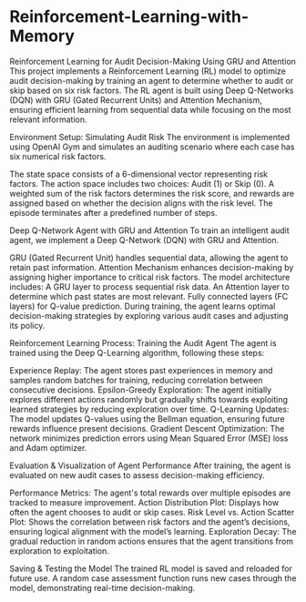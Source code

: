 # Reinforcement-Learning-with-Memory


Reinforcement Learning for Audit Decision-Making Using GRU and Attention
This project implements a Reinforcement Learning (RL) model to optimize audit decision-making by training an agent to determine whether to audit or skip based on six risk factors. The RL agent is built using Deep Q-Networks (DQN) with GRU (Gated Recurrent Units) and Attention Mechanism, ensuring efficient learning from sequential data while focusing on the most relevant information.

Environment Setup: Simulating Audit Risk
The environment is implemented using OpenAI Gym and simulates an auditing scenario where each case has six numerical risk factors.

The state space consists of a 6-dimensional vector representing risk factors.
The action space includes two choices: Audit (1) or Skip (0).
A weighted sum of the risk factors determines the risk score, and rewards are assigned based on whether the decision aligns with the risk level.
The episode terminates after a predefined number of steps.

Deep Q-Network Agent with GRU and Attention
To train an intelligent audit agent, we implement a Deep Q-Network (DQN) with GRU and Attention.

GRU (Gated Recurrent Unit) handles sequential data, allowing the agent to retain past information.
Attention Mechanism enhances decision-making by assigning higher importance to critical risk factors.
The model architecture includes:
A GRU layer to process sequential risk data.
An Attention layer to determine which past states are most relevant.
Fully connected layers (FC layers) for Q-value prediction.
During training, the agent learns optimal decision-making strategies by exploring various audit cases and adjusting its policy.

Reinforcement Learning Process: Training the Audit Agent
The agent is trained using the Deep Q-Learning algorithm, following these steps:

Experience Replay: The agent stores past experiences in memory and samples random batches for training, reducing correlation between consecutive decisions.
Epsilon-Greedy Exploration: The agent initially explores different actions randomly but gradually shifts towards exploiting learned strategies by reducing exploration over time.
Q-Learning Updates: The model updates Q-values using the Bellman equation, ensuring future rewards influence present decisions.
Gradient Descent Optimization: The network minimizes prediction errors using Mean Squared Error (MSE) loss and Adam optimizer.

Evaluation & Visualization of Agent Performance
After training, the agent is evaluated on new audit cases to assess decision-making efficiency.

Performance Metrics: The agent's total rewards over multiple episodes are tracked to measure improvement.
Action Distribution Plot: Displays how often the agent chooses to audit or skip cases.
Risk Level vs. Action Scatter Plot: Shows the correlation between risk factors and the agent’s decisions, ensuring logical alignment with the model’s learning.
Exploration Decay: The gradual reduction in random actions ensures that the agent transitions from exploration to exploitation.

Saving & Testing the Model
The trained RL model is saved and reloaded for future use.
A random case assessment function runs new cases through the model, demonstrating real-time decision-making.
